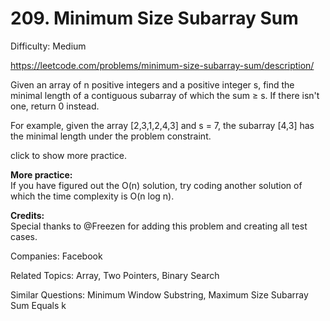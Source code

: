 # 209. Minimum Size Subarray Sum

Difficulty: Medium

https://leetcode.com/problems/minimum-size-subarray-sum/description/

Given an array of n positive integers and a positive integer s, find the minimal length of a contiguous subarray of which the sum ≥ s. If there isn't one, return 0 instead.

For example, given the array [2,3,1,2,4,3] and s = 7,
the subarray [4,3] has the minimal length under the problem constraint.

click to show more practice.

**More practice:**  
If you have figured out the O(n) solution, try coding another solution of which the time complexity is O(n log n).

**Credits:**  
Special thanks to @Freezen for adding this problem and creating all test cases.

Companies: Facebook

Related Topics: Array, Two Pointers, Binary Search

Similar Questions: Minimum Window Substring, Maximum Size Subarray Sum Equals k

